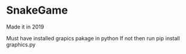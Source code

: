 # SnakeGame
Made it in 2019

Must have installed grapics pakage in python
If not then run pip install graphics.py
